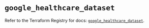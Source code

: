 # `google_healthcare_dataset`

Refer to the Terraform Registry for docs: [`google_healthcare_dataset`](https://registry.terraform.io/providers/hashicorp/google-beta/5.35.0/docs/resources/google_healthcare_dataset).
